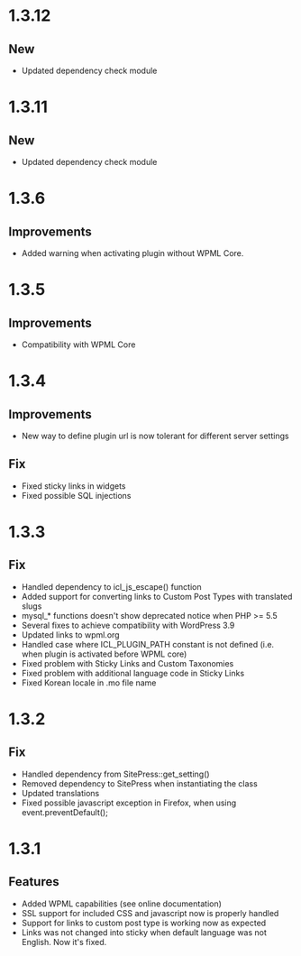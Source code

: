 # 1.3.12

## New
* Updated dependency check module

# 1.3.11

## New
* Updated dependency check module

# 1.3.6

## Improvements
* Added warning when activating plugin without WPML Core. 

# 1.3.5

## Improvements
* Compatibility with WPML Core

# 1.3.4

## Improvements
* New way to define plugin url is now tolerant for different server settings

## Fix
* Fixed sticky links in widgets
* Fixed possible SQL injections

# 1.3.3

## Fix
* Handled dependency to icl_js_escape() function
* Added support for converting links to Custom Post Types with translated slugs
* mysql_* functions doesn't show deprecated notice when PHP >= 5.5
* Several fixes to achieve compatibility with WordPress 3.9
* Updated links to wpml.org
* Handled case where ICL_PLUGIN_PATH constant is not defined (i.e. when plugin is activated before WPML core)
* Fixed problem with Sticky Links and Custom Taxonomies
* Fixed problem with additional language code in Sticky Links
* Fixed Korean locale in .mo file name

# 1.3.2

## Fix
* Handled dependency from SitePress::get_setting()
* Removed dependency to SitePress when instantiating the class
* Updated translations
* Fixed possible javascript exception in Firefox, when using event.preventDefault();

# 1.3.1

## Features
* Added WPML capabilities (see online documentation)
* SSL support for included CSS and javascript now is properly handled
* Support for links to custom post type is working now as expected
* Links was not changed into sticky when default language was not English. Now it's fixed.
